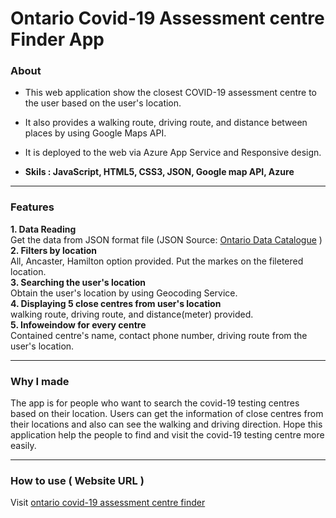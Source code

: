 # Ontario Covid-19 Assessment centre Finder App

### About

- This web application show the closest COVID-19 assessment centre to the user based on the user's location.

- It also provides a walking route, driving route, and distance between places by using Google Maps API.

- It is deployed to the web via Azure App Service and  Responsive design.   

- **Skils : JavaScript, HTML5, CSS3, JSON, Google map API, Azure**

<hr/>

### Features

**1. Data Reading** <br />
  Get the data from JSON format file (JSON Source: [Ontario Data Catalogue](https://data.ontario.ca/dataset/covid-19-assessment-centre-locations/resource/c60993bb-3988-4648-9be9-398dee480514) ) <br />
**2. Filters by location** <br />
  All, Ancaster, Hamilton option provided. Put the markes on the filetered location.  <br />
**3. Searching the user's location** <br />
  Obtain the user's location by using Geocoding Service. <br />
**4. Displaying 5 close centres from user's location** <br />
  walking route, driving route, and distance(meter) provided.  <br />
**5. Infoweindow for every centre** <br />
  Contained centre's name, contact phone number, driving route from the user's location.
<hr/>

### Why I made

The app is for people who want to search the covid-19 testing centres based on their location. Users can get the information of close centres from their locations and also can see the walking and driving direction. Hope this application help the people to find and visit the covid-19 testing centre more easily. 

<hr/>

### How to use ( Website URL )

Visit [ontario covid-19 assessment centre finder](https://ontario-assessment-centres-finder.azurewebsites.net/)


